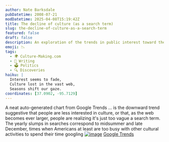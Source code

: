 ```yaml
---
author: Nate Barksdale
pubDatetime: 2008-07-21
modDatetime: 2025-04-08T15:19:42Z
title: The decline of culture (as a search term)
slug: the-decline-of-culture-as-a-search-term
featured: false
draft: false
description: An exploration of the trends in public interest toward the concept of culture, observing seasonal fluctuations in search activity.
emoji: 📉
tags:
  - 🌍 Culture-Making.com
  - 📝 Writing
  - 🗳️ Politics
  - 🔍 Discoveries
haiku: |
  Interest seems to fade,  
  Culture lost in the vast web,  
  Seasons shift our gaze.
coordinates: [37.0902, -95.7129]
---
```


A neat auto-generated chart from Google Trends ... is the downward trend suggestive that people are less interested in culture, or that, as the web becomes ever larger, people are realizing it's just too vague a search term. The yearly slumps in searches correspond to midsummer and late December, times when Americans at least are too busy with other cultural activities to spend their time googling
[![image](http://www.culture-making.com/media/viz.png)](http://www.google.com/trends?q=culture&ctab=0&geo=all&date=all&sort=0)
[Google Trends](http://www.google.com/trends?q=culture&ctab=0&geo=all&date=all&sort=0)
